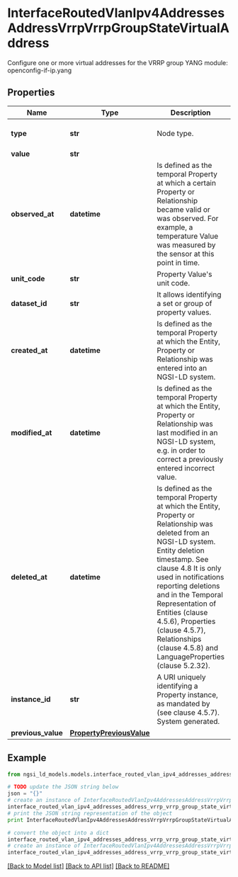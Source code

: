 # InterfaceRoutedVlanIpv4AddressesAddressVrrpVrrpGroupStateVirtualAddress

Configure one or more virtual addresses for the VRRP group  YANG module: openconfig-if-ip.yang 

## Properties

Name | Type | Description | Notes
------------ | ------------- | ------------- | -------------
**type** | **str** | Node type.  | [optional] [default to 'Property']
**value** | **str** |  | 
**observed_at** | **datetime** | Is defined as the temporal Property at which a certain Property or Relationship became valid or was observed. For example, a temperature Value was measured by the sensor at this point in time.  | [optional] 
**unit_code** | **str** | Property Value&#39;s unit code.  | [optional] 
**dataset_id** | **str** | It allows identifying a set or group of property values.  | [optional] 
**created_at** | **datetime** | Is defined as the temporal Property at which the Entity, Property or Relationship was entered into an NGSI-LD system.  | [optional] [readonly] 
**modified_at** | **datetime** | Is defined as the temporal Property at which the Entity, Property or Relationship was last modified in an NGSI-LD system, e.g. in order to correct a previously entered incorrect value.  | [optional] [readonly] 
**deleted_at** | **datetime** | Is defined as the temporal Property at which the Entity, Property or Relationship was deleted from an NGSI-LD system.  Entity deletion timestamp. See clause 4.8 It is only used in notifications reporting deletions and in the Temporal Representation of Entities (clause 4.5.6), Properties (clause 4.5.7), Relationships (clause 4.5.8) and LanguageProperties (clause 5.2.32).  | [optional] [readonly] 
**instance_id** | **str** | A URI uniquely identifying a Property instance, as mandated by (see clause 4.5.7). System generated.  | [optional] [readonly] 
**previous_value** | [**PropertyPreviousValue**](PropertyPreviousValue.md) |  | [optional] 

## Example

```python
from ngsi_ld_models.models.interface_routed_vlan_ipv4_addresses_address_vrrp_vrrp_group_state_virtual_address import InterfaceRoutedVlanIpv4AddressesAddressVrrpVrrpGroupStateVirtualAddress

# TODO update the JSON string below
json = "{}"
# create an instance of InterfaceRoutedVlanIpv4AddressesAddressVrrpVrrpGroupStateVirtualAddress from a JSON string
interface_routed_vlan_ipv4_addresses_address_vrrp_vrrp_group_state_virtual_address_instance = InterfaceRoutedVlanIpv4AddressesAddressVrrpVrrpGroupStateVirtualAddress.from_json(json)
# print the JSON string representation of the object
print InterfaceRoutedVlanIpv4AddressesAddressVrrpVrrpGroupStateVirtualAddress.to_json()

# convert the object into a dict
interface_routed_vlan_ipv4_addresses_address_vrrp_vrrp_group_state_virtual_address_dict = interface_routed_vlan_ipv4_addresses_address_vrrp_vrrp_group_state_virtual_address_instance.to_dict()
# create an instance of InterfaceRoutedVlanIpv4AddressesAddressVrrpVrrpGroupStateVirtualAddress from a dict
interface_routed_vlan_ipv4_addresses_address_vrrp_vrrp_group_state_virtual_address_form_dict = interface_routed_vlan_ipv4_addresses_address_vrrp_vrrp_group_state_virtual_address.from_dict(interface_routed_vlan_ipv4_addresses_address_vrrp_vrrp_group_state_virtual_address_dict)
```
[[Back to Model list]](../README.md#documentation-for-models) [[Back to API list]](../README.md#documentation-for-api-endpoints) [[Back to README]](../README.md)


